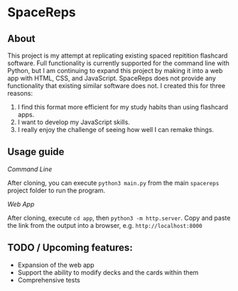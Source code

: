 # SpaceReps
## About
This project is my attempt at replicating existing spaced repitition flashcard software. Full functionality is currently supported for the command line with Python, but I am continuing to expand this project by making it into a web app with HTML, CSS, and JavaScript. SpaceReps does not provide any functionality that existing similar software does not. I created this for three reasons:
1. I find this format more efficient for my study habits than using flashcard apps.
2. I want to develop my JavaScript skills.
3. I really enjoy the challenge of seeing how well I can remake things.

## Usage guide
*Command Line*

After cloning, you can execute `python3 main.py` from the main `spacereps` project folder to run the program.

*Web App*

After cloning, execute `cd app`, then `python3 -m http.server`. Copy and paste the link from the output into a browser, e.g.
`http://localhost:8000`

## TODO / Upcoming features:
- Expansion of the web app
- Support the ability to modify decks and the cards within them
- Comprehensive tests
